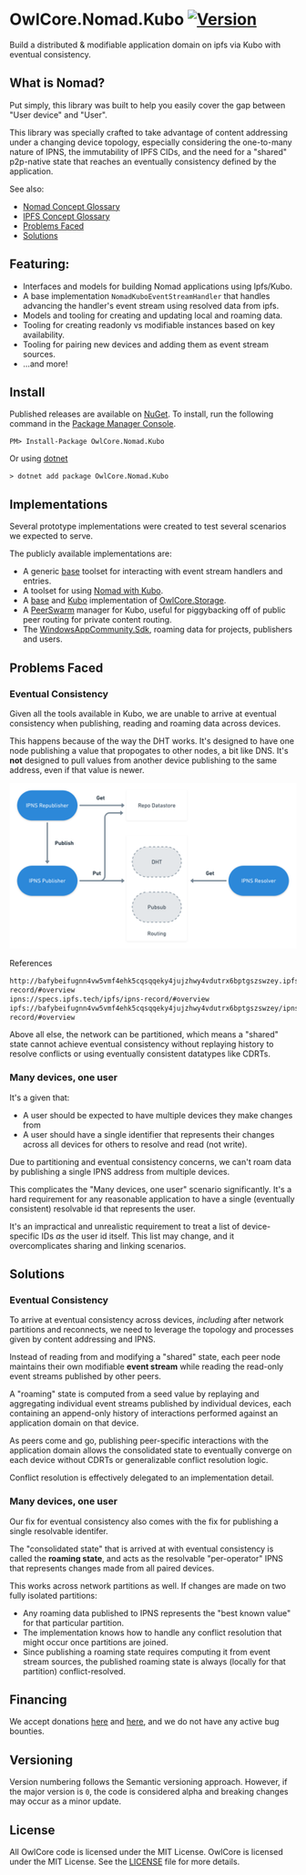 # OwlCore.Nomad.Kubo [![Version](https://img.shields.io/nuget/v/OwlCore.Nomad.Kubo.svg)](https://www.nuget.org/packages/OwlCore.Nomad.Kubo)

Build a distributed & modifiable application domain on ipfs via Kubo with eventual consistency.

## What is Nomad?

Put simply, this library was built to help you easily cover the gap between "User device" and "User".

This library was specially crafted to take advantage of content addressing under a changing device topology, especially considering the one-to-many nature of IPNS, the immutability of IPFS CIDs, and the need for a "shared" p2p-native state that reaches an eventually consistency defined by the application.

See also:
- [Nomad Concept Glossary](docs/glossary/nomad.md)
- [IPFS Concept Glossary](docs/glossary/ipfs.md)
- [Problems Faced](#problems-faced)
- [Solutions](#solutions)

## Featuring:
- Interfaces and models for building Nomad applications using Ipfs/Kubo.
- A base implementation `NomadKuboEventStreamHandler` that handles advancing the handler's event stream using resolved data from ipfs.
- Models and tooling for creating and updating local and roaming data.
- Tooling for creating readonly vs modifiable instances based on key availability.
- Tooling for pairing new devices and adding them as event stream sources.
- ...and more!

## Install

Published releases are available on [NuGet](https://www.nuget.org/packages/OwlCore.Nomad.Kubo). To install, run the following command in the [Package Manager Console](https://docs.nuget.org/docs/start-here/using-the-package-manager-console).

    PM> Install-Package OwlCore.Nomad.Kubo
    
Or using [dotnet](https://docs.microsoft.com/en-us/dotnet/core/tools/dotnet)

    > dotnet add package OwlCore.Nomad.Kubo

## Implementations

Several prototype implementations were created to test several scenarios we expected to serve.

The publicly available implementations are:

- A generic [base](https://github.com/Arlodotexe/OwlCore.Nomad) toolset for interacting with event stream handlers and entries.
- A toolset for using [Nomad with Kubo](https://github.com/Arlodotexe/OwlCore.Nomad.Kubo).
- A [base](https://github.com/Arlodotexe/OwlCore.Nomad.Storage) and [Kubo](https://github.com/Arlodotexe/OwlCore.Nomad.Storage.Kubo) implementation of [OwlCore.Storage](https://github.com/Arlodotexe/OwlCore.Storage).
- A [PeerSwarm](https://github.com/Arlodotexe/OwlCore.Nomad.Kubo.PeerSwarm/) manager for Kubo, useful for piggybacking off of public peer routing for private content routing.
- The [WindowsAppCommunity.Sdk](https://github.com/WindowsAppCommunity/WindowsAppCommunity.Sdk), roaming data for projects, publishers and users.

## Problems Faced

### Eventual Consistency

Given all the tools available in Kubo, we are unable to arrive at eventual consistency when publishing, reading and roaming data across devices.  

This happens because of the way the DHT works. It's designed to have one node publishing a value that propogates to other nodes, a bit like DNS. It's **not** designed to pull values from another device publishing to the same address, even if that value is newer. 

![](./docs/ipns-overview.png)

References
```
http://bafybeifugnn4vw5vmf4ehk5cqsqqeky4jujzhwy4vdutrx6bptgszswzey.ipfs.dweb.link/ipns/ipns-record/#overview
ipns://specs.ipfs.tech/ipfs/ipns-record/#overview
ipfs://bafybeifugnn4vw5vmf4ehk5cqsqqeky4jujzhwy4vdutrx6bptgszswzey/ipns/ipns-record/#overview
```

Above all else, the network can be partitioned, which means a "shared" state cannot achieve eventual consistency without replaying history to resolve conflicts or using eventually consistent datatypes like CDRTs.

### Many devices, one user

It's a given that:
- A user should be expected to have multiple devices they make changes from
- A user should have a single identifier that represents their changes across all devices for others to resolve and read (not write).

Due to partitioning and eventual consistency concerns, we can't roam data by publishing a single IPNS address from multiple devices.

This complicates the "Many devices, one user" scenario significantly. It's a hard requirement for any reasonable application to have a single (eventually consistent) resolvable id that represents the user. 

It's an impractical and unrealistic requirement to treat a list of device-specific IDs *as* the user id itself. This list may change, and it overcomplicates sharing and linking scenarios. 

## Solutions

### Eventual Consistency

To arrive at eventual consistency across devices, *including* after network partitions and reconnects, we need to leverage the topology and processes given by content addressing and IPNS.

Instead of reading from and modifying a "shared" state, each peer node maintains their own modifiable **event stream** while reading the read-only event streams published by other peers.

A "roaming" state is computed from a seed value by replaying and aggregating individual event streams published by individual devices, each containing an append-only history of interactions performed against an application domain on that device.

As peers come and go, publishing  peer-specific interactions with the application domain allows the consolidated state to eventually converge on each device without CDRTs or generalizable conflict resolution logic.

Conflict resolution is effectively delegated to an implementation detail.

### Many devices, one user

Our fix for eventual consistency also comes with the fix for publishing a single resolvable identifer.

The "consolidated state" that is arrived at with eventual consistency is called the **roaming state**, and acts as the resolvable "per-operator" IPNS that represents changes made from all paired devices.

This works across network partitions as well. If changes are made on two fully isolated partitions:
- Any roaming data published to IPNS represents the "best known value" for that particular partition.  
- The implementation knows how to handle any conflict resolution that might occur once partitions are joined.
- Since publishing a roaming state requires computing it from event stream sources, the published roaming state is always (locally for that partition) conflict-resolved. 

## Financing

We accept donations [here](https://github.com/sponsors/Arlodotexe) and [here](https://www.patreon.com/arlodotexe), and we do not have any active bug bounties.

## Versioning

Version numbering follows the Semantic versioning approach. However, if the major version is `0`, the code is considered alpha and breaking changes may occur as a minor update.

## License

All OwlCore code is licensed under the MIT License. OwlCore is licensed under the MIT License. See the [LICENSE](./src/LICENSE.txt) file for more details.
